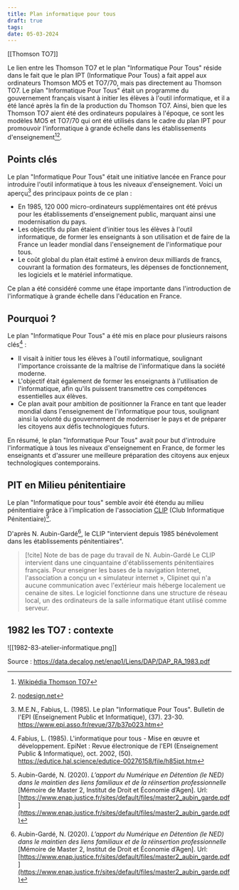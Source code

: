 ```yaml
---
title: Plan informatique pour tous
draft: true
tags: 
date: 05-03-2024
---
```

[[Thomson TO7]] 

Le lien entre les Thomson TO7 et le plan "Informatique Pour Tous" réside dans le fait que le plan IPT (Informatique Pour Tous) a fait appel aux ordinateurs Thomson MO5 et TO7/70, mais pas directement au Thomson TO7. Le plan "Informatique Pour Tous" était un programme du gouvernement français visant à initier les élèves à l'outil informatique, et il a été lancé après la fin de la production du Thomson TO7. Ainsi, bien que les Thomson TO7 aient été des ordinateurs populaires à l'époque, ce sont les modèles MO5 et TO7/70 qui ont été utilisés dans le cadre du plan IPT pour promouvoir l'informatique à grande échelle dans les établissements d'enseignement[^1][^2].

## Points clés

Le plan "Informatique Pour Tous" était une initiative lancée en France pour introduire l'outil informatique à tous les niveaux d'enseignement. Voici un aperçu[^3] des principaux points de ce plan :

- En 1985, 120 000 micro-ordinateurs supplémentaires ont été prévus pour les établissements d'enseignement public, marquant ainsi une modernisation du pays.
- Les objectifs du plan étaient d'initier tous les élèves à l'outil informatique, de former les enseignants à son utilisation et de faire de la France un leader mondial dans l'enseignement de l'informatique pour tous.
- Le coût global du plan était estimé à environ deux milliards de francs, couvrant la formation des formateurs, les dépenses de fonctionnement, les logiciels et le matériel informatique.

Ce plan a été considéré comme une étape importante dans l'introduction de l'informatique à grande échelle dans l'éducation en France.

## Pourquoi ?
Le plan "Informatique Pour Tous" a été mis en place pour plusieurs raisons clés[^4] :

- Il visait à initier tous les élèves à l'outil informatique, soulignant l'importance croissante de la maîtrise de l'informatique dans la société moderne.
- L'objectif était également de former les enseignants à l'utilisation de l'informatique, afin qu'ils puissent transmettre ces compétences essentielles aux élèves.
- Ce plan avait pour ambition de positionner la France en tant que leader mondial dans l'enseignement de l'informatique pour tous, soulignant ainsi la volonté du gouvernement de moderniser le pays et de préparer les citoyens aux défis technologiques futurs.

En résumé, le plan "Informatique Pour Tous" avait pour but d'introduire l'informatique à tous les niveaux d'enseignement en France, de former les enseignants et d'assurer une meilleure préparation des citoyens aux enjeux technologiques contemporains.

## PIT en Milieu pénitentiaire
Le plan "Informatique pour tous" semble avoir été étendu au milieu pénitentiaire grâce à l'implication de l'association [CLIP](https://assoclip.fr/) (Club Informatique Pénitentiaire)[^5].

D'après N. Aubin-Gardé[^5], le CLIP "intervient depuis 1985 bénévolement dans les établissements pénitentiaires".

> [!cite] Note de bas de page du travail de N. Aubin-Gardé
> Le CLIP intervient dans une cinquantaine d'établissements pénitentiaires français. Pour enseigner les bases de la navigation Internet, l'association a conçu un « simulateur internet », Clipinet qui n'a aucune communication avec l'extérieur mais héberge localement ue cenaine de sites. Le logiciel fonctionne dans une structure de réseau local, un des ordinateurs de la salle informatique étant utilisé comme serveur.

## 1982 les TO7 : contexte
![[1982-83-atelier-informatique.png]]

Source : https://data.decalog.net/enap1/Liens/DAP/DAP_RA_1983.pdf

[^1]:  [Wikipédia Thomson TO7](https://fr.wikipedia.org/wiki/Thomson_TO7)
[^2]: [nodesign.net](https://www.nodesign.net/blog/plan-informatique-pour-tous-ipt-saudade-du-futur/) 
[^3]: M.E.N., Fabius, L. (1985). Le plan "Informatique Pour Tous". Bulletin de l'EPI (Enseignement Public et Informatique), (37). 23-30. https://www.epi.asso.fr/revue/37/b37p023.htm
[^4]: Fabius, L. (1985). L'informatique pour tous - Mise en œuvre et développement. EpiNet : Revue électronique de l'EPI (Enseignement Public & Informatique), oct. 2002, (50). https://edutice.hal.science/edutice-00276158/file/h85ipt.htm
[^5]: Aubin-Gardé, N. (2020). _L’apport du Numérique en Détention (le NED) dans le maintien des liens familiaux et de la réinsertion professionnelle_ [Mémoire de Master 2, Institut de Droit et Économie d’Agen]. Url: [https://www.enap.justice.fr/sites/default/files/master2_aubin_garde.pdf](https://www.enap.justice.fr/sites/default/files/master2_aubin_garde.pdf)
